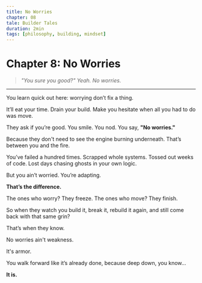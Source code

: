 ```yaml
---
title: No Worries
chapter: 08
tale: Builder Tales
duration: 2min
tags: [philosophy, building, mindset]
---
```


# Chapter 8: No Worries

> *"You sure you good?"*
> *Yeah. No worries.*

---

You learn quick out here: worrying don’t fix a thing.

It’ll eat your time.
Drain your build.
Make you hesitate when all you had to do was move.

They ask if you’re good.
You smile.
You nod.
You say, **"No worries."**

Because they don't need to see the engine burning underneath.
That’s between you and the fire.

You’ve failed a hundred times.
Scrapped whole systems.
Tossed out weeks of code.
Lost days chasing ghosts in your own logic.

But you ain’t worried.
You’re adapting.

**That’s the difference.**

The ones who worry? They freeze.
The ones who move? They finish.

So when they watch you build it, break it, rebuild it again,
and still come back with that same grin?

That’s when they know.

No worries ain't weakness.

It's armor.

You walk forward like it’s already done,
because deep down, you know…

**It is.**
